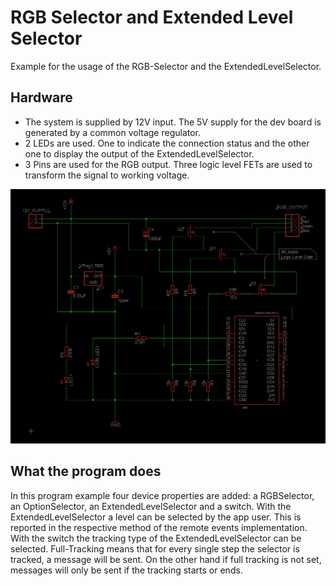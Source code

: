 # RGB Selector and Extended Level Selector

Example for the usage of the RGB-Selector and the ExtendedLevelSelector.

## Hardware
- The system is supplied by 12V input. The 5V supply for the dev board is generated by a common voltage regulator.
- 2 LEDs are used. One to indicate the connection status and the other one to display the output of the ExtendedLevelSelector.
- 3 Pins are used for the RGB output. Three logic level FETs are used to transform the signal to working voltage.

![Test circuit](TestCircuit_Esp32_RGB_ExLevel.png)

## What the program does

In this program example four device properties are added: a RGBSelector, an OptionSelector, an ExtendedLevelSelector and a switch. 
With the ExtendedLevelSelector a level can be selected by the app user. This is reported in the respective method of the remote events implementation. 
With the switch the tracking type of the ExtendedLevelSelector can be selected. 
Full-Tracking means that for every single step the selector is tracked, a message will be sent. 
On the other hand if full tracking is not set, messages will only be sent if the tracking starts or ends. 
